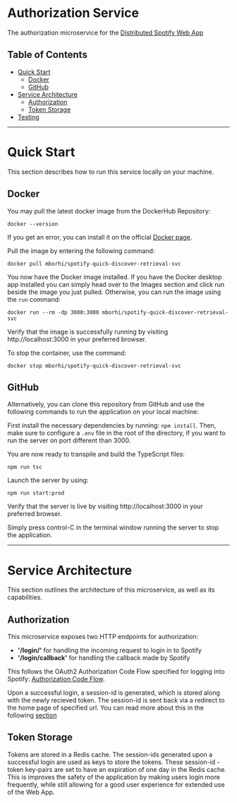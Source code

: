 # Authorization Service

The authorization microservice for the [Distributed Spotify Web App](https://github.com/mborhi/Distributed-Spotify-Quick-Discover)

## Table of Contents

* [Quick Start](#quick-start)
    + [Docker](#docker)
    + [GitHub](#github)
* [Service Architecture](#service-architecture)
    + [Authorization](#authorization)
    + [Token Storage](#token-storage)
* [Testing](#testing)

---

# Quick Start

This section describes how to run this service locally on your machine.

## Docker 

You may pull the latest docker image from the DockerHub Repository:


```
docker --version
```

If you get an error, you can install it on the official [Docker page](https://www.docker.com/get-started/).

Pull the image by entering the following command:

```
docker pull mborhi/spotify-quick-discover-retrieval-svc 
```

You now have the Docker image installed. If you have the Docker desktop app installed you can simply head over to the Images section and click run beside the image you just pulled. Otherwise, you can run the image using the `run` command:

```
docker run --rm -dp 3000:3000 mborhi/spotify-quick-discover-retrieval-svc
```

Verify that the image is successfully running by visiting http://localhost:3000 in your preferred browser.

To stop the container, use the command: 

```
docker stop mborhi/spotify-quick-discover-retrieval-svc
```

## GitHub

Alternatively, you can clone this repository from GitHub and use the following commands to run the application on your local machine:

First install the necessary dependencies by running: `npm install`. Then, make sure to configure a `.env` file in the root of the directory, if you want to run the server on port different than 3000.

You are now ready to transpile and build the TypeScript files:

```
npm run tsc
```

Launch the server by using:

```
npm run start:prod
```

Verify that the server is live by visiting http://localhost:3000 in your preferred browser.

Simply press control-C in the terminal window running the server to stop the application.

---

# Service Architecture

This section outlines the architecture of this microservice, as well as its capabilities.

## Authorization

This microservice exposes two HTTP endpoints for authorization:

* __'/login/'__ for handling the incoming request to login in to Spotify
* __'/login/callback'__ for handling the callback made by Spotify

This follows the OAuth2 Authorization Code Flow specified for logging into Spotify: [Authorization Code Flow](https://developer.spotify.com/documentation/general/guides/authorization/code-flow/).

Upon a successful login, a session-id is generated, which is stored along with the newly recieved token. The session-id is sent back via a redirect to the home page of specified url. You can read more about this in the following [section](#token-storage)

## Token Storage

Tokens are stored in a Redis cache. The session-ids generated upon a successful login are used as keys to store the tokens. These session-id - token key-pairs are set to have an expiration of one day in the Redis cache. This is improves the safety of the application by making users login more frequently, while still allowing for a good user experience for extended use of the Web App.